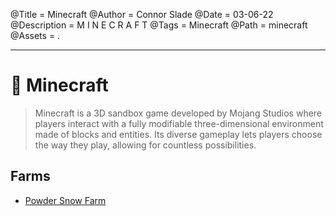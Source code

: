@Title = Minecraft
@Author = Connor Slade
@Date = 03-06-22
@Description = M I N E C R A F T
@Tags = Minecraft
@Path = minecraft
@Assets = .

---

# 🦗 Minecraft

> Minecraft is a 3D sandbox game developed by Mojang Studios where players interact with a fully modifiable three-dimensional environment made of blocks and entities.
> Its diverse gameplay lets players choose the way they play, allowing for countless possibilities.

## Farms

- [Powder Snow Farm](/writing/minecraft/powder-snow-farm)
